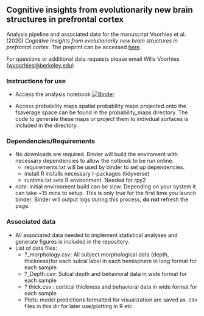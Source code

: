 ## Cognitive insights from evolutionarily new brain structures in prefrontal cortex
Analysis pipeline and associated data for the manuscript Voorhies et al. (2020) *Cognitive insights from evolutionarily new brain structures in prefrontal cortex*. The preprint can be accessed [here](https://www.biorxiv.org/content/10.1101/2020.11.07.372805v1).

  For questions or additional data requests please email Willa Voorhies (wvoorhies@berkeley.edu)
  
### Instructions for use ### 
- Access the analysis notebook
[![Binder](https://mybinder.org/badge_logo.svg)](https://mybinder.org/v2/gh/wvoorhies/CognitiveInsights_SulcalMorphology.git/HEAD)

- Access probability maps
spatial probability maps projected onto the fsaverage space can be found in the probability_maps directory. The code to generate these maps or project them to indivdual surfaces is included in the directory.

### Dependencies/Requirements ###
- No downloads are required. Binder will build the enviroment with necessary dependencies to allow the notbook to be run online. 
  - requirements.txt will be used by binder to set up dependencies.
  - install.R installs necessary r-packages (tidyverse)
  - runtime.txt sets R environment. Needed for rpy2
 - *note*: initial environment build can be slow. Depending on your system it can take ~15 mins to setup. This is only true for the first time you launch binder. Binder will output logs during this process, **do not** refresh the page. 
  
### Associated data ###
  - All associated data needed to implement statistical analyses and generate figures is included in the repository.
  - List of data files: 
    - ?_morphology.csv: All subject morphological data (depth, thickness)for each sulcal label in each hemisphere in long format for each sample.
    - ?_Depth.csv: Sulcal depth and behavioral data in wide format for each sample
    - ? thick.csv : cortical thickness and behavioral data in wide format for each sample
    - Plots: model predictions formatted for visualization are saved as .csv files in this dir for later use/plotting in R etc. 
  

